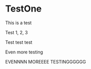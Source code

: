 # TestOne

This is a test

Test 1, 2, 3

Test test test

Even more testing

EVENNNN MOREEEE TESTINGGGGGG

